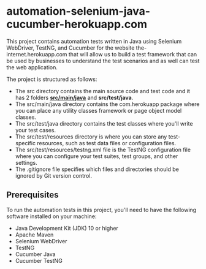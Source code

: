 # automation-selenium-java-cucumber-herokuapp.com
This project contains automation tests written in Java using Selenium WebDriver, TestNG, and Cucumber for the website the-internet.herokuapp.com that will allow us to build a test framework that can be used by businesses to understand the test scenarios and as well can test the web application.

The project is structured as follows:

- The src directory contains the main source code and test code and it has 2 folders [**src/main/java**](url) and **src/test/java**.
- The src/main/java directory contains the com.herokuapp package where you can place any utility classes framework or page object model classes.
- The src/test/java directory contains the test classes where you'll write your test cases.
- The src/test/resources directory is where you can store any test-specific resources, such as test data files or configuration files.
- The src/test/resources/testng.xml file is the TestNG configuration file where you can configure your test suites, test groups, and other settings.
- The .gitignore file specifies which files and directories should be ignored by Git version control.

## Prerequisites
To run the automation tests in this project, you'll need to have the following software installed on your machine:

- Java Development Kit (JDK) 10 or higher
- Apache Maven
- Selenium WebDriver
- TestNG
- Cucumber Java
- Cucumber TestNG
